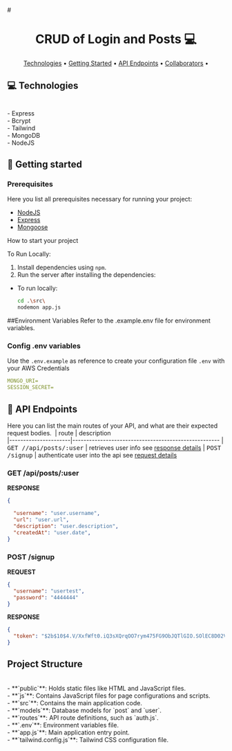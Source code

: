 #<h1 align="center" style="font-weight: bold;">CRUD of Login and Posts 💻</h1>

<p align="center">
 <a href="#tech">Technologies</a> • 
 <a href="#started">Getting Started</a> • 
 <a href="#routes">API Endpoints</a> •
 <a href="#structure">Collaborators</a> •
</p>



<h2 id="tech">💻 Technologies</h2>
<br>- Express
<br>- Bcrypt
<br>- Tailwind
<br>- MongoDB
<br>- NodeJS

<h2 id="started">🚀 Getting started</h2>
<h3>Prerequisites</h3>

Here you list all prerequisites necessary for running your project:

- [NodeJS](https://github.com/)
- [Express](https://www.npmjs.com/package/express)
- [Mongoose](https://www.npmjs.com/package/mongoose)

How to start your project


To Run Locally:
1. Install dependencies using `npm`.
2. Run the server after installing the dependencies:

- To run locally:
     ```bash
     cd .\src\
     nodemon app.js
     ```


##Environment Variables
Refer to the .example.env file for environment variables.

<h3>Config .env variables</h2>

Use the `.env.example` as reference to create your configuration file `.env` with your AWS Credentials

```yaml
MONGO_URI=
SESSION_SECRET=
```

<h2 id="routes">📍 API Endpoints</h2>

Here you can list the main routes of your API, and what are their expected request bodies.
​
| route               | description                                          
|----------------------|-----------------------------------------------------
| <kbd>GET //api/posts/:user</kbd>     | retrieves user info see [response details](#get-auth-detail)
| <kbd>POST /signup</kbd>     | authenticate user into the api see [request details](#post-auth-detail)

<h3 id="get-auth-detail">GET /api/posts/:user</h3>

**RESPONSE**
```json
{

  "username": "user.username",
  "url": "user.url",
  "description": "user.description",
  "createdAt": "user.date",
}
```

<h3 id="post-auth-detail">POST /signup</h3>

**REQUEST**
```json
{
  "username": "usertest",
  "password": "4444444"
}
```

**RESPONSE**
```json
{
  "token": "$2b$10$4.V/XxfWft0.iQ3sXQrqOO7rym475FG9ObJQTlGIO.SOlEC8D02Vi"
}
```

<h2 id='structure'>Project Structure </h2>
<br>- **`public`**: Holds static files like HTML and JavaScript files.
 <br> - **`js`**: Contains JavaScript files for page configurations and scripts.
<br>- **`src`**: Contains the main application code.
 <br> - **`models`**: Database models for `post` and `user`.
<br>  - **`routes`**: API route definitions, such as `auth.js`.
<br>- **`.env`**: Environment variables file.
<br>- **`app.js`**: Main application entry point.
<br>- **`tailwind.config.js`**: Tailwind CSS configuration file.

